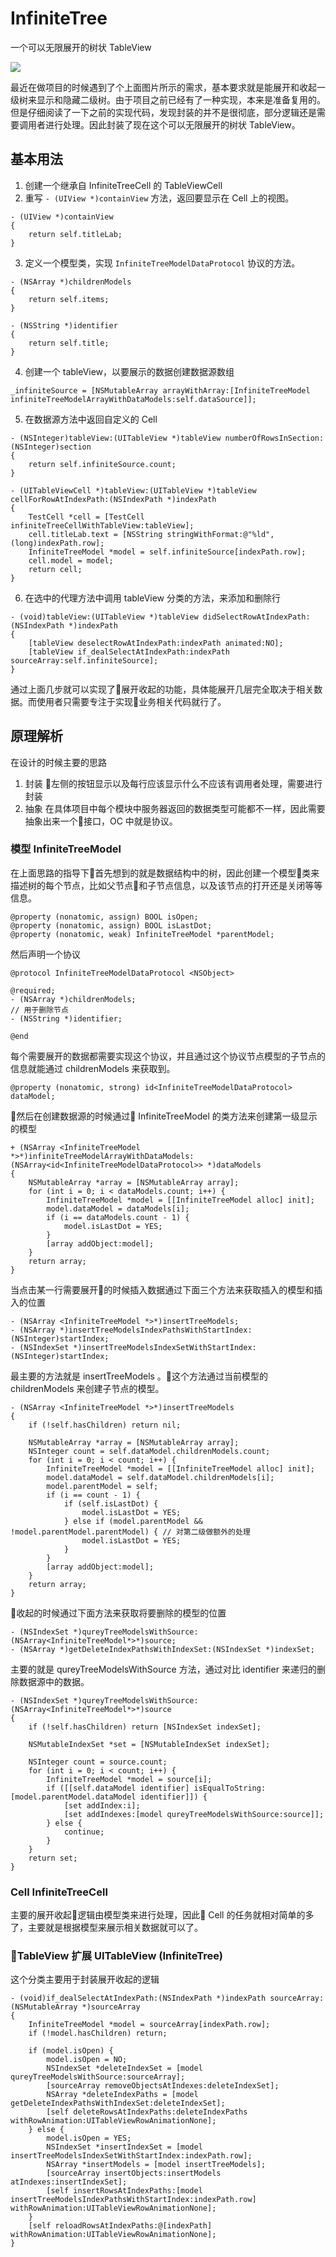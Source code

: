 # InfiniteTree
一个可以无限展开的树状 TableView

![](./mygif.gif)

最近在做项目的时候遇到了个上面图片所示的需求，基本要求就是能展开和收起一级树来显示和隐藏二级树。由于项目之前已经有了一种实现，本来是准备复用的。但是仔细阅读了一下之前的实现代码，发现封装的并不是很彻底，部分逻辑还是需要调用者进行处理。因此封装了现在这个可以无限展开的树状 TableView。

## 基本用法

1. 创建一个继承自 InfiniteTreeCell 的 TableViewCell
2. 重写 `- (UIView *)containView` 方法，返回要显示在 Cell 上的视图。

```
- (UIView *)containView
{
    return self.titleLab;
}
```
3. 定义一个模型类，实现 `InfiniteTreeModelDataProtocol` 协议的方法。

```
- (NSArray *)childrenModels
{
    return self.items;
}

- (NSString *)identifier
{
    return self.title;
}
```
4. 创建一个 tableView，以要展示的数据创建数据源数组 

```
_infiniteSource = [NSMutableArray arrayWithArray:[InfiniteTreeModel infiniteTreeModelArrayWithDataModels:self.dataSource]];
```

5. 在数据源方法中返回自定义的 Cell

```
- (NSInteger)tableView:(UITableView *)tableView numberOfRowsInSection:(NSInteger)section
{
    return self.infiniteSource.count;
}

- (UITableViewCell *)tableView:(UITableView *)tableView cellForRowAtIndexPath:(NSIndexPath *)indexPath
{
    TestCell *cell = [TestCell infiniteTreeCellWithTableView:tableView];
    cell.titleLab.text = [NSString stringWithFormat:@"%ld", (long)indexPath.row];
    InfiniteTreeModel *model = self.infiniteSource[indexPath.row];
    cell.model = model;
    return cell;
}
```

6. 在选中的代理方法中调用 tableView 分类的方法，来添加和删除行

```
- (void)tableView:(UITableView *)tableView didSelectRowAtIndexPath:(NSIndexPath *)indexPath
{
    [tableView deselectRowAtIndexPath:indexPath animated:NO];
    [tableView if_dealSelectAtIndexPath:indexPath sourceArray:self.infiniteSource];
}
```

通过上面几步就可以实现了展开收起的功能，具体能展开几层完全取决于相关数据。而使用者只需要专注于实现业务相关代码就行了。

## 原理解析
在设计的时候主要的思路
1. 封装 
    左侧的按钮显示以及每行应该显示什么不应该有调用者处理，需要进行封装
2. 抽象
    在具体项目中每个模块中服务器返回的数据类型可能都不一样，因此需要抽象出来一个接口，OC 中就是协议。

### 模型 InfiniteTreeModel
在上面思路的指导下首先想到的就是数据结构中的树，因此创建一个模型类来描述树的每个节点，比如父节点和子节点信息，以及该节点的打开还是关闭等等信息。

```
@property (nonatomic, assign) BOOL isOpen;
@property (nonatomic, assign) BOOL isLastDot;
@property (nonatomic, weak) InfiniteTreeModel *parentModel;
```

然后声明一个协议

```
@protocol InfiniteTreeModelDataProtocol <NSObject>

@required;
- (NSArray *)childrenModels;
// 用于删除节点
- (NSString *)identifier;

@end
```

每个需要展开的数据都需要实现这个协议，并且通过这个协议节点模型的子节点的信息就能通过 childrenModels 来获取到。

```
@property (nonatomic, strong) id<InfiniteTreeModelDataProtocol> dataModel;
```

然后在创建数据源的时候通过 InfiniteTreeModel 的类方法来创建第一级显示的模型

```
+ (NSArray <InfiniteTreeModel *>*)infiniteTreeModelArrayWithDataModels:(NSArray<id<InfiniteTreeModelDataProtocol>> *)dataModels
{
    NSMutableArray *array = [NSMutableArray array];
    for (int i = 0; i < dataModels.count; i++) {
        InfiniteTreeModel *model = [[InfiniteTreeModel alloc] init];
        model.dataModel = dataModels[i];
        if (i == dataModels.count - 1) {
            model.isLastDot = YES;
        }
        [array addObject:model];
    }
    return array;
}
```

当点击某一行需要展开的时候插入数据通过下面三个方法来获取插入的模型和插入的位置

```
- (NSArray <InfiniteTreeModel *>*)insertTreeModels;
- (NSArray *)insertTreeModelsIndexPathsWithStartIndex:(NSInteger)startIndex;
- (NSIndexSet *)insertTreeModelsIndexSetWithStartIndex:(NSInteger)startIndex;
```
最主要的方法就是 insertTreeModels 。这个方法通过当前模型的 childrenModels 来创建子节点的模型。

```
- (NSArray <InfiniteTreeModel *>*)insertTreeModels
{
    if (!self.hasChildren) return nil;
    
    NSMutableArray *array = [NSMutableArray array];
    NSInteger count = self.dataModel.childrenModels.count;
    for (int i = 0; i < count; i++) {
        InfiniteTreeModel *model = [[InfiniteTreeModel alloc] init];
        model.dataModel = self.dataModel.childrenModels[i];
        model.parentModel = self;
        if (i == count - 1) {
            if (self.isLastDot) {
                model.isLastDot = YES;
            } else if (model.parentModel && !model.parentModel.parentModel) { // 对第二级做额外的处理
                model.isLastDot = YES;
            }
        }
        [array addObject:model];
    }
    return array;
}

```

收起的时候通过下面方法来获取将要删除的模型的位置

```
- (NSIndexSet *)qureyTreeModelsWithSource:(NSArray<InfiniteTreeModel*>*)source;
- (NSArray *)getDeleteIndexPathsWithIndexSet:(NSIndexSet *)indexSet;
```

主要的就是 qureyTreeModelsWithSource 方法，通过对比 identifier 来递归的删除数据源中的数据。

```
- (NSIndexSet *)qureyTreeModelsWithSource:(NSArray<InfiniteTreeModel*>*)source
{
    if (!self.hasChildren) return [NSIndexSet indexSet];
    
    NSMutableIndexSet *set = [NSMutableIndexSet indexSet];

    NSInteger count = source.count;
    for (int i = 0; i < count; i++) {
        InfiniteTreeModel *model = source[i];
        if ([[self.dataModel identifier] isEqualToString:[model.parentModel.dataModel identifier]]) {
            [set addIndex:i];
            [set addIndexes:[model qureyTreeModelsWithSource:source]];
        } else {
            continue;
        }
    }
    return set;
}
```

### Cell InfiniteTreeCell
主要的展开收起逻辑由模型类来进行处理，因此 Cell 的任务就相对简单的多了，主要就是根据模型来展示相关数据就可以了。

### TableView 扩展 UITableView (InfiniteTree)

这个分类主要用于封装展开收起的逻辑

```
- (void)if_dealSelectAtIndexPath:(NSIndexPath *)indexPath sourceArray:(NSMutableArray *)sourceArray
{
    InfiniteTreeModel *model = sourceArray[indexPath.row];
    if (!model.hasChildren) return;
    
    if (model.isOpen) {
        model.isOpen = NO;
        NSIndexSet *deleteIndexSet = [model qureyTreeModelsWithSource:sourceArray];
        [sourceArray removeObjectsAtIndexes:deleteIndexSet];
        NSArray *deleteIndexPaths = [model getDeleteIndexPathsWithIndexSet:deleteIndexSet];
        [self deleteRowsAtIndexPaths:deleteIndexPaths withRowAnimation:UITableViewRowAnimationNone];
    } else {
        model.isOpen = YES;
        NSIndexSet *insertIndexSet = [model insertTreeModelsIndexSetWithStartIndex:indexPath.row];
        NSArray *insertModels = [model insertTreeModels];
        [sourceArray insertObjects:insertModels atIndexes:insertIndexSet];
        [self insertRowsAtIndexPaths:[model insertTreeModelsIndexPathsWithStartIndex:indexPath.row] withRowAnimation:UITableViewRowAnimationNone];
    }
    [self reloadRowsAtIndexPaths:@[indexPath] withRowAnimation:UITableViewRowAnimationNone];
}
```

